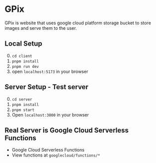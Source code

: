 # GPix

GPix is website that uses google cloud platform storage bucket to store images and serve them to the user.

## Local Setup

0. `cd client`
1. `pnpm install`
2. `pnpm run dev`
3. open `localhost:5173` in your browser

## Server Setup - Test server

0. `cd server`
1. `pnpm install`
2. `pnpm start`
3. Open `localhost:3000` in your browser

## Real Server is Google Cloud Serverless Functions

- Google Cloud Serverless Functions
- View functions at `googlecloud/functions/*`
